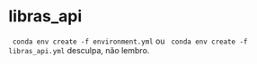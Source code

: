 # libras_api

``` conda env create -f environment.yml```
ou ``` conda env create -f libras_api.yml```
desculpa, não lembro.

